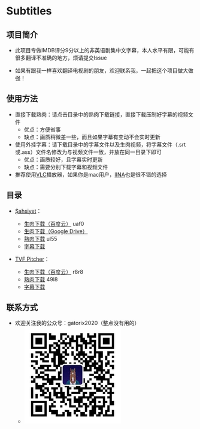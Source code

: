 # Subtitles

## 项目简介

+ 此项目专做IMDB评分9分以上的非英语剧集中文字幕，本人水平有限，可能有很多翻译不准确的地方，烦请提交Issue

+ 如果有跟我一样喜欢翻译电视剧的朋友，欢迎联系我，一起把这个项目做大做强！

## 使用方法
+ 直接下载熟肉：请点击目录中的熟肉下载链接，直接下载压制好字幕的视频文件
  - 优点：方便省事
  - 缺点：画质稍微差一些，而且如果字幕有变动不会实时更新
+ 使用外挂字幕：请下载目录中的字幕文件以及生肉视频，将字幕文件（.srt或.ass）文件名修改为与视频文件一致，并放在同一目录下即可
  - 优点：画质较好，且字幕实时更新
  - 缺点：需要分别下载字幕和视频文件
+ 推荐使用[VLC](https://www.videolan.org/index.zh.html)播放器，如果你是mac用户，[IINA](https://iina.io/)也是很不错的选择

## 目录

+ [Şahsiyet](https://www.imdb.com/title/tt7920978/)：
  + [生肉下载（百度云）](https://pan.baidu.com/s/1pYt28Lfisk_TLSw_Mow44A)  uaf0
  + [生肉下载（Google Drive）](https://drive.google.com/drive/folders/1qLnXOhKIunJaOyG4pQaBL0eLK3aWwJ84)
  + [熟肉下载](https://pan.baidu.com/s/1TRRtt3KCvDXFASHpKZelaw)  ul55
  + [字幕下载](https://subhd.tv/ar0/497317)

+ [TVF Pitcher](https://www.imdb.com/title/tt4742876/)：
  + [生肉下载（百度云）](https://pan.baidu.com/s/1IN16hjwpVmdqmit4peG5FQ)  r8r8
  + [熟肉下载](https://pan.baidu.com/s/1xqdF4UU5uzxHp5zyVRFBgg)  49l8
  + [字幕下载](http://subhd.la/a/507567)

## 联系方式

+ 欢迎关注我的公众号：gatorix2020（整点没有用的）
  - ![公众号二维码](https://github.com/Gatorix/subtitles/blob/master/Others/qrcode_for_gh_f9b5d24b04ce_258.jpg)
